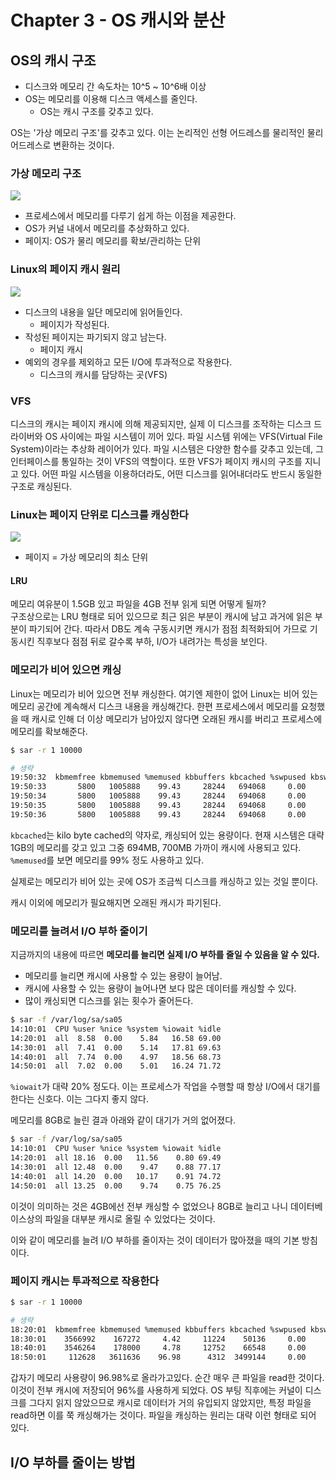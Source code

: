 # Chapter 3 - OS 캐시와 분산
## OS의 캐시 구조
- 디스크와 메모리 간 속도차는 10^5 ~ 10^6배 이상
- OS는 메모리를 이용해 디스크 액세스를 줄인다.
  - OS는 캐시 구조를 갖추고 있다.

OS는 '가상 메모리 구조'를 갖추고 있다. 이는 논리적인 선형 어드레스를 물리적인 물리 어드레스로 변환하는 것이다.

### 가상 메모리 구조
![](https://github.com/alanhakhyeonsong/LetsReadBooks/assets/60968342/46c11a97-6b3d-4e66-96b4-b2786e12bc8b)

- 프로세스에서 메모리를 다루기 쉽게 하는 이점을 제공한다.
- OS가 커널 내에서 메모리를 추상화하고 있다.
- 페이지: OS가 물리 메모리를 확보/관리하는 단위

### Linux의 페이지 캐시 원리
![](https://github.com/alanhakhyeonsong/LetsReadBooks/assets/60968342/363e53be-5327-429f-b718-63f8bc85c5bb)

- 디스크의 내용을 일단 메모리에 읽어들인다.
  - 페이지가 작성된다.
- 작성된 페이지는 파기되지 않고 남는다.
  - 페이지 캐시
- 예외의 경우를 제외하고 모든 I/O에 투과적으로 작용한다.
  - 디스크의 캐시를 담당하는 곳(VFS)

### VFS
디스크의 캐시는 페이지 캐시에 의해 제공되지만, 실제 이 디스크를 조작하는 디스크 드라이버와 OS 사이에는 파일 시스템이 끼어 있다. 파일 시스템 위에는 VFS(Virtual File System)이라는 추상화 레이어가 있다. 파일 시스템은 다양한 함수를 갖추고 있는데, 그 인터페이스를 통일하는 것이 VFS의 역할이다. 또한 VFS가 페이지 캐시의 구조를 지니고 있다. 어떤 파일 시스템을 이용하더라도, 어떤 디스크를 읽어내더라도 반드시 동일한 구조로 캐싱된다.

### Linux는 페이지 단위로 디스크를 캐싱한다
![](https://github.com/alanhakhyeonsong/LetsReadBooks/assets/60968342/8a9c587e-9d45-477c-9f89-bfc615c2f5fd)

- 페이지 = 가상 메모리의 최소 단위

#### LRU
메모리 여유분이 1.5GB 있고 파일을 4GB 전부 읽게 되면 어떻게 될까?  
구조상으로는 LRU 형태로 되어 있으므로 최근 읽은 부분이 캐시에 남고 과거에 읽은 부분이 파기되어 간다. 따라서 DB도 계속 구동시키면 캐시가 점점 최적화되어 가므로 기동시킨 직후보다 점점 뒤로 갈수록 부하, I/O가 내려가는 특성을 보인다.

### 메모리가 비어 있으면 캐싱
Linux는 메모리가 비어 있으면 전부 캐싱한다. 여기엔 제한이 없어 Linux는 비어 있는 메모리 공간에 계속해서 디스크 내용을 캐싱해간다. 한편 프로세스에서 메모리를 요청했을 때 캐시로 인해 더 이상 메모리가 남아있지 않다면 오래된 캐시를 버리고 프로세스에 메모리를 확보해준다.

```bash
$ sar -r 1 10000

# 생략
19:50:32  kbmemfree kbmemused %memused kbbuffers kbcached %swpused kbswpcad
19:50:33       5800   1005888    99.43     28244   694068     0.00        0
19:50:34       5800   1005888    99.43     28244   694068     0.00        0
19:50:35       5800   1005888    99.43     28244   694068     0.00        0
19:50:36       5800   1005888    99.43     28244   694068     0.00        0
```

`kbcached`는 kilo byte cached의 약자로, 캐싱되어 있는 용량이다. 현재 시스템은 대략 1GB의 메모리를 갖고 있고 그중 694MB, 700MB 가까이 캐시에 사용되고 있다. `%memused`를 보면 메모리를 99% 정도 사용하고 있다.

실제로는 메모리가 비어 있는 곳에 OS가 조금씩 디스크를 캐싱하고 있는 것일 뿐이다.

캐시 이외에 메모리가 필요해지면 오래된 캐시가 파기된다.

### 메모리를 늘려서 I/O 부하 줄이기
지금까지의 내용에 따르면 **메모리를 늘리면 실제 I/O 부하를 줄일 수 있음을 알 수 있다.**
- 메모리를 늘리면 캐시에 사용할 수 있는 용량이 늘어남.
- 캐시에 사용할 수 있는 용량이 늘어나면 보다 많은 데이터를 캐싱할 수 있다.
- 많이 캐싱되면 디스크를 읽는 횟수가 줄어든다.

```bash
$ sar -f /var/log/sa/sa05
14:10:01  CPU %user %nice %system %iowait %idle
14:20:01  all  8.58  0.00    5.84   16.58 69.00
14:30:01  all  7.41  0.00    5.14   17.81 69.63
14:40:01  all  7.74  0.00    4.97   18.56 68.73
14:50:01  all  7.02  0.00    5.01   16.24 71.72
```

`%iowait`가 대략 20% 정도다. 이는 프로세스가 작업을 수행할 때 항상 I/O에서 대기를 한다는 신호다. 이는 그다지 좋지 않다.

메모리를 8GB로 늘린 결과 아래와 같이 대기가 거의 없어졌다.

```bash
$ sar -f /var/log/sa/sa05
14:10:01  CPU %user %nice %system %iowait %idle
14:20:01  all 18.16  0.00   11.56    0.80 69.49
14:30:01  all 12.48  0.00    9.47    0.88 77.17
14:40:01  all 14.20  0.00   10.17    0.91 74.72
14:50:01  all 13.25  0.00    9.74    0.75 76.25
```

이것이 의미하는 것은 4GB에선 전부 캐싱할 수 없었으나 8GB로 늘리고 나니 데이터베이스상의 파일을 대부분 캐시로 올릴 수 있었다는 것이다.

이와 같이 메모리를 늘려 I/O 부하를 줄이자는 것이 데이터가 많아졌을 때의 기본 방침이다.

### 페이지 캐시는 투과적으로 작용한다
```bash
$ sar -r 1 10000

# 생략
18:20:01  kbmemfree kbmemused %memused kbbuffers kbcached %swpused kbswpcad
18:30:01    3566992    167272     4.42     11224    50136     0.00        0
18:40:01    3546264    178000     4.78     12752    66548     0.00        0
18:50:01     112628   3611636    96.98      4312  3499144     0.00       44
```

갑자기 메모리 사용량이 96.98%로 올라가고있다. 순간 매우 큰 파일을 read한 것이다. 이것이 전부 캐시에 저장되어 96%를 사용하게 되었다. OS 부팅 직후에는 커널이 디스크를 그다지 읽지 않았으므로 캐시로 데이터가 거의 유입되지 않았지만, 특정 파일을 read하면 이를 쭉 캐싱해가는 것이다. 파일을 캐싱하는 원리는 대략 이런 형태로 되어 있다.

## I/O 부하를 줄이는 방법
